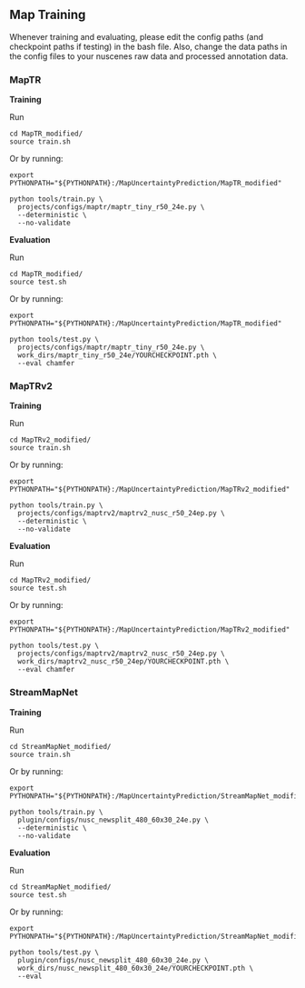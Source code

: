 ## Map Training

Whenever training and evaluating, please edit the config paths (and checkpoint paths if testing) in the bash file. Also, change the data paths in the config files to your nuscenes raw data and processed annotation data. 

### MapTR

**Training**

Run
```
cd MapTR_modified/
source train.sh      
```

Or by running:
```
export PYTHONPATH="${PYTHONPATH}:/MapUncertaintyPrediction/MapTR_modified"

python tools/train.py \
  projects/configs/maptr/maptr_tiny_r50_24e.py \
  --deterministic \
  --no-validate

```

**Evaluation**

Run
```
cd MapTR_modified/
source test.sh                                  
```

Or by running:

```
export PYTHONPATH="${PYTHONPATH}:/MapUncertaintyPrediction/MapTR_modified"

python tools/test.py \
  projects/configs/maptr/maptr_tiny_r50_24e.py \
  work_dirs/maptr_tiny_r50_24e/YOURCHECKPOINT.pth \
  --eval chamfer

```


### MapTRv2

**Training**

Run
```
cd MapTRv2_modified/
source train.sh      
```

Or by running:
```
export PYTHONPATH="${PYTHONPATH}:/MapUncertaintyPrediction/MapTRv2_modified"

python tools/train.py \
  projects/configs/maptrv2/maptrv2_nusc_r50_24ep.py \
  --deterministic \
  --no-validate

```

**Evaluation**

Run
```
cd MapTRv2_modified/
source test.sh                                  
```

Or by running:

```
export PYTHONPATH="${PYTHONPATH}:/MapUncertaintyPrediction/MapTRv2_modified"

python tools/test.py \
  projects/configs/maptrv2/maptrv2_nusc_r50_24ep.py \
  work_dirs/maptrv2_nusc_r50_24ep/YOURCHECKPOINT.pth \
  --eval chamfer

```

### StreamMapNet

**Training**

Run
```
cd StreamMapNet_modified/
source train.sh      
```

Or by running:
```
export PYTHONPATH="${PYTHONPATH}:/MapUncertaintyPrediction/StreamMapNet_modified"

python tools/train.py \
  plugin/configs/nusc_newsplit_480_60x30_24e.py \
  --deterministic \
  --no-validate
```

**Evaluation**

Run
```
cd StreamMapNet_modified/
source test.sh                                  
```

Or by running:

```
export PYTHONPATH="${PYTHONPATH}:/MapUncertaintyPrediction/StreamMapNet_modified"

python tools/test.py \
  plugin/configs/nusc_newsplit_480_60x30_24e.py \
  work_dirs/nusc_newsplit_480_60x30_24e/YOURCHECKPOINT.pth \
  --eval
```
